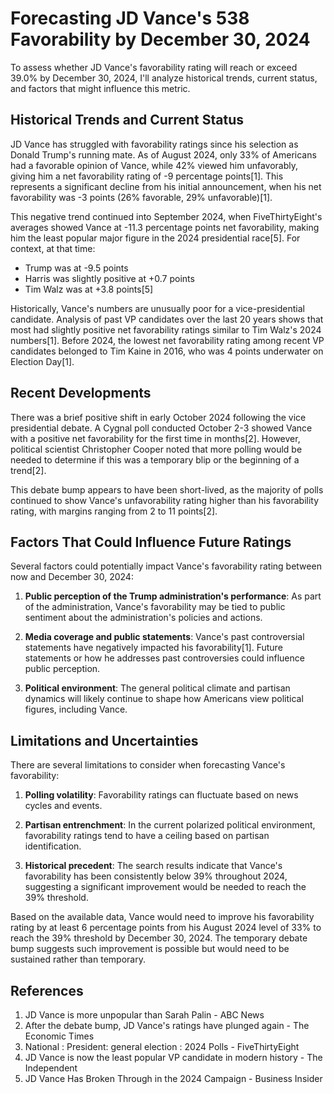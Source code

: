 # Forecasting JD Vance's 538 Favorability by December 30, 2024

To assess whether JD Vance's favorability rating will reach or exceed 39.0% by December 30, 2024, I'll analyze historical trends, current status, and factors that might influence this metric.

## Historical Trends and Current Status

JD Vance has struggled with favorability ratings since his selection as Donald Trump's running mate. As of August 2024, only 33% of Americans had a favorable opinion of Vance, while 42% viewed him unfavorably, giving him a net favorability rating of -9 percentage points[1]. This represents a significant decline from his initial announcement, when his net favorability was -3 points (26% favorable, 29% unfavorable)[1].

This negative trend continued into September 2024, when FiveThirtyEight's averages showed Vance at -11.3 percentage points net favorability, making him the least popular major figure in the 2024 presidential race[5]. For context, at that time:
- Trump was at -9.5 points
- Harris was slightly positive at +0.7 points
- Tim Walz was at +3.8 points[5]

Historically, Vance's numbers are unusually poor for a vice-presidential candidate. Analysis of past VP candidates over the last 20 years shows that most had slightly positive net favorability ratings similar to Tim Walz's 2024 numbers[1]. Before 2024, the lowest net favorability rating among recent VP candidates belonged to Tim Kaine in 2016, who was 4 points underwater on Election Day[1].

## Recent Developments

There was a brief positive shift in early October 2024 following the vice presidential debate. A Cygnal poll conducted October 2-3 showed Vance with a positive net favorability for the first time in months[2]. However, political scientist Christopher Cooper noted that more polling would be needed to determine if this was a temporary blip or the beginning of a trend[2].

This debate bump appears to have been short-lived, as the majority of polls continued to show Vance's unfavorability rating higher than his favorability rating, with margins ranging from 2 to 11 points[2].

## Factors That Could Influence Future Ratings

Several factors could potentially impact Vance's favorability rating between now and December 30, 2024:

1. **Public perception of the Trump administration's performance**: As part of the administration, Vance's favorability may be tied to public sentiment about the administration's policies and actions.

2. **Media coverage and public statements**: Vance's past controversial statements have negatively impacted his favorability[1]. Future statements or how he addresses past controversies could influence public perception.

3. **Political environment**: The general political climate and partisan dynamics will likely continue to shape how Americans view political figures, including Vance.

## Limitations and Uncertainties

There are several limitations to consider when forecasting Vance's favorability:

1. **Polling volatility**: Favorability ratings can fluctuate based on news cycles and events.

2. **Partisan entrenchment**: In the current polarized political environment, favorability ratings tend to have a ceiling based on partisan identification.

3. **Historical precedent**: The search results indicate that Vance's favorability has been consistently below 39% throughout 2024, suggesting a significant improvement would be needed to reach the 39% threshold.

Based on the available data, Vance would need to improve his favorability rating by at least 6 percentage points from his August 2024 level of 33% to reach the 39% threshold by December 30, 2024. The temporary debate bump suggests such improvement is possible but would need to be sustained rather than temporary.

## References

1. JD Vance is more unpopular than Sarah Palin - ABC News
2. After the debate bump, JD Vance's ratings have plunged again - The Economic Times
3. National : President: general election : 2024 Polls - FiveThirtyEight
4. JD Vance is now the least popular VP candidate in modern history - The Independent
5. JD Vance Has Broken Through in the 2024 Campaign - Business Insider